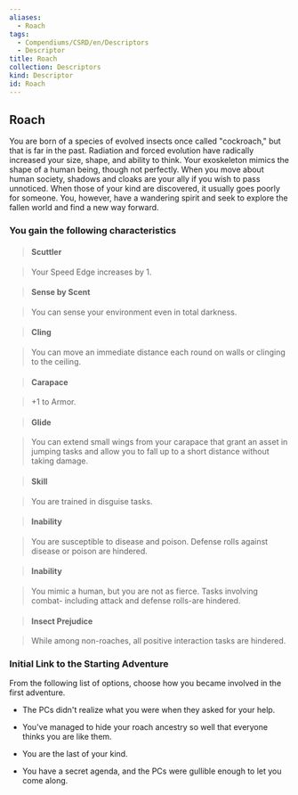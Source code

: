 ```yaml
---
aliases:
  - Roach
tags:
  - Compendiums/CSRD/en/Descriptors
  - Descriptor
title: Roach
collection: Descriptors
kind: Descriptor
id: Roach
---
```

## Roach    
You are born of a species of evolved insects once called "cockroach," but that is far in the past. Radiation and forced evolution have radically increased your size, shape, and ability to think. Your exoskeleton mimics the shape of a human being, though not perfectly. When you move about human society, shadows and cloaks are your ally if you wish to pass unnoticed. When those of your kind are discovered, it usually goes poorly for someone. You, however, have a wandering spirit and seek to explore the fallen world and find a new way forward.  
### You gain the following characteristics    
> #### Scuttler  
> Your Speed Edge increases by 1.    
  
> #### Sense by Scent  
> You can sense your environment even in total darkness.    
  
> #### Cling  
> You can move an immediate distance each round on walls or clinging to the ceiling.    
  
> #### Carapace  
> +1 to Armor.    
  
> #### Glide  
> You can extend small wings from your carapace that grant an asset in jumping tasks and allow you to fall up to a short distance without taking damage.    
  
> #### Skill  
> You are trained in disguise tasks.    
  
> #### Inability  
> You are susceptible to disease and poison. Defense rolls against disease or poison are hindered.    
  
> #### Inability  
> You mimic a human, but you are not as fierce. Tasks involving combat- including attack and defense rolls-are hindered.    
  
> #### Insect Prejudice  
> While among non-roaches, all positive interaction tasks are hindered.    
  
### Initial Link to the Starting Adventure    
From the following list of options, choose how you became involved in the first adventure.    
- The PCs didn't realize what you were when they asked for your help.    
- You've managed to hide your roach ancestry so well that everyone thinks you are like them.    
- You are the last of your kind.    
- You have a secret agenda, and the PCs were gullible enough to let you come along.  
